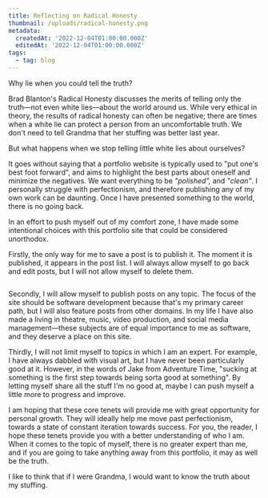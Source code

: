 ```yaml
---
title: Reflecting on Radical Honesty
thumbnail: /uploads/radical-honesty.png
metadata:
  createdAt: '2022-12-04T01:00:00.000Z'
  editedAt: '2022-12-04T01:00:00.000Z'
tags:
  - tag: blog
---
```


Why lie when you could tell the truth?

Brad Blanton's Radical Honesty discusses the merits of telling only the truth⁠—not even white lies⁠—about the world around us. While very ethical in theory, the results of radical honesty can often be negative; there are times when a white lie can protect a person from an uncomfortable truth. We don't need to tell Grandma that her stuffing was better last year.

But what happens when we stop telling little white lies about ourselves?&#x20;

It goes without saying that a portfolio website is typically used to "put one's best foot forward", and aims to highlight the best parts about oneself and minimize the negatives. We want everything to be *"polished",* and *"clean"*. I personally struggle with perfectionism, and therefore publishing any of my own work can be daunting. Once I have presented something to the world, there is no going back.

In an effort to push myself out of my comfort zone, I have made some intentional choices with this portfolio site that could be considered unorthodox.

Firstly, the only way for me to save a post is to publish it. The moment it is published, it appears in the post list. I will always allow myself to go back and edit posts, but I will not allow myself to delete them.

<image url="/uploads/radical-honesty.png" caption="This post is not even finished yet, but there it is on the post list." />

Secondly, I will allow myself to publish posts on any topic. The focus of the site should be software development because that's my primary career path, but I will also feature posts from other domains⁠. In my life I have also made a living in theatre, music, video production, and social media management⁠—these subjects are of equal importance to me as software, and they deserve a place on this site.

Thirdly, I will not limit myself to topics in which I am an expert. For example, I have always dabbled with visual art, but I have never been particularly good at it. However, in the words of Jake from Adventure Time, "sucking at something is the first step towards being sorta good at something". By letting myself share all the stuff I'm no good at, maybe I can push myself a little more to progress and improve.

I am hoping that these core tenets will provide me with great opportunity for personal growth. They will ideally help me move past perfectionism, towards a state of constant iteration towards success. For you, the reader, I hope these tenets provide you with a better understanding of who I am. When it comes to the topic of myself, there is no greater expert than me, and if you are going to take anything away from this portfolio, it may as well be the truth.

I like to think that if I were Grandma, I would want to know the truth about my stuffing.
